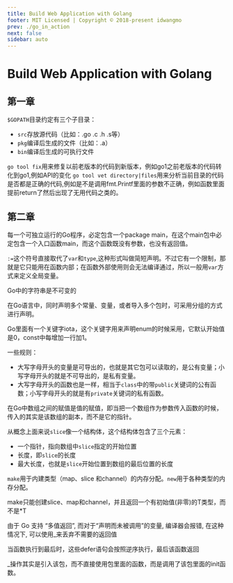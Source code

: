 ```yaml
---
title: Build Web Application with Golang
footer: MIT Licensed | Copyright © 2018-present idwangmo
prev: ./go_in_action
next: false
sidebar: auto
---
```


# Build Web Application with Golang

## 第一章

`$GOPATH`目录约定有三个子目录：

* `src`存放源代码（比如：.go .c .h .s等）
* `pkg`编译后生成的文件（比如：.a）
* `bin`编译后生成的可执行文件

`go tool fix`用来修复以前老版本的代码到新版本，例如go1之前老版本的代码转化到go1,例如API的变化
`go tool vet directory|files`用来分析当前目录的代码是否都是正确的代码,例如是不是调用fmt.Printf里面的参数不正确，例如函数里面提前return了然后出现了无用代码之类的。

## 第二章

每一个可独立运行的Go程序，必定包含一个package main，在这个main包中必定包含一个入口函数main，而这个函数既没有参数，也没有返回值。

`:=`这个符号直接取代了`var`和`type`,这种形式叫做简短声明。不过它有一个限制，那就是它只能用在函数内部；在函数外部使用则会无法编译通过，所以一般用`var`方式来定义全局变量。

Go中的字符串是不可变的

在Go语言中，同时声明多个常量、变量，或者导入多个包时，可采用分组的方式进行声明。

Go里面有一个关键字iota，这个关键字用来声明enum的时候采用，它默认开始值是0，const中每增加一行加1。

一些规则：

* 大写字母开头的变量是可导出的，也就是其它包可以读取的，是公有变量；小写字母开头的就是不可导出的，是私有变量。
* 大写字母开头的函数也是一样，相当于`class`中的带`public`关键词的公有函数；小写字母开头的就是有`private`关键词的私有函数。

在Go中数组之间的赋值是值的赋值，即当把一个数组作为参数传入函数的时候，传入的其实是该数组的副本，而不是它的指针。

从概念上面来说`slice`像一个结构体，这个结构体包含了三个元素：

* 一个指针，指向数组中`slice`指定的开始位置
* 长度，即`slice`的长度
* 最大长度，也就是`slice`开始位置到数组的最后位置的长度

`make`用于内建类型（map、slice 和channel）的内存分配。`new`用于各种类型的内存分配。

make只能创建slice、map和channel，并且返回一个有初始值(非零)的T类型，而不是*T

由于 Go 支持 “多值返回”, 而对于“声明而未被调用”的变量, 编译器会报错, 在这种情况下, 可以使用_来丢弃不需要的返回值

当函数执行到最后时，这些defer语句会按照逆序执行，最后该函数返回

_操作其实是引入该包，而不直接使用包里面的函数，而是调用了该包里面的init函数。
